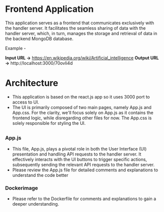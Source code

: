 # Frontend Application

This application serves as a frontend that communicates exclusively with the handler server. It facilitates the seamless sharing of data with the handler server, which, in turn, manages the storage and retrieval of data in the backend MongoDB database.

Example -

**Input URL ->** https://en.wikipedia.org/wiki/Artificial_intelligence
**Output URL ->** http://localhost:3000/70ovli4d


##

# Architecture

- This application is based on the react.js app so it uses 3000 port to access to UI. 
- The UI is primarily composed of two main pages, namely App.js and App.css. For the clarity, we'll focus solely on App.js as it contains the frontend logic, while disregarding other files for now. The App.css is solely responsible for styling the UI.

##


### App.js

- This file, App.js, plays a pivotal role in both the User Interface (UI) presentation and handling API requests to the handler server. It effectively interacts with the UI buttons to trigger specific actions, subsequently sending the relevant API requests to the handler server.
- Please review the App.js file for detailed comments and explanations to understand the code better

### Dockerimage

- Please refer to the Dockerfile for comments and explanations to gain a deeper understanding.




